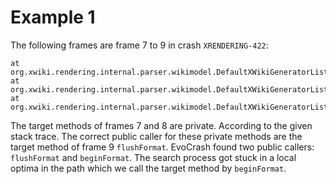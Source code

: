 # Example 1
The following frames are frame 7 to 9 in crash `XRENDERING-422`:
```
at org.xwiki.rendering.internal.parser.wikimodel.DefaultXWikiGeneratorListener.flushFormat(DefaultXWikiGeneratorListener.java:325)
at org.xwiki.rendering.internal.parser.wikimodel.DefaultXWikiGeneratorListener.flushFormat(DefaultXWikiGeneratorListener.java:273)
at org.xwiki.rendering.internal.parser.wikimodel.DefaultXWikiGeneratorListener.flushFormat(DefaultXWikiGeneratorListener.java:267)
```
The target methods of frames 7 and 8 are private. According to the given stack trace. The correct public caller for these private methods are the target method of frame 9 `flushFormat`. EvoCrash found two public callers: `flushFormat` and `beginFormat`. The search process got stuck in a local optima in the path which we call the target method by `beginFormat`.
